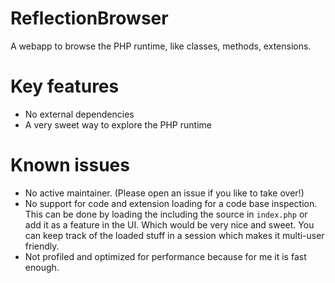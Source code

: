 # ReflectionBrowser
A webapp to browse the PHP runtime, like classes, methods, extensions.

# Key features
* No external dependencies
* A very sweet way to explore the PHP runtime

# Known issues
* No active maintainer. (Please open an issue if you like to take over!)
* No support for code and extension loading for a code base inspection. This can be done by loading the including the source in <code>index.php</code> or add it as a feature in the UI. Which would be very nice and sweet. You can keep track of the loaded stuff in a session which makes it multi-user friendly.
* Not profiled and optimized for performance because for me it is fast enough.
